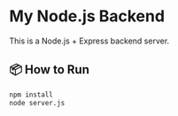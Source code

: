 # My Node.js Backend

This is a Node.js + Express backend server.

## 📦 How to Run

```bash
npm install
node server.js
